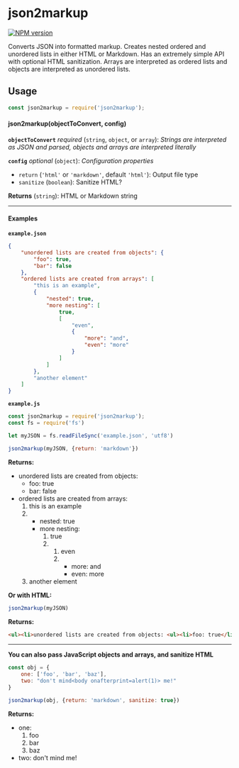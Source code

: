 # json2markup

[![NPM version](https://img.shields.io/npm/v/json2markup.svg?style=flat)](https://www.npmjs.com/package/json2markup)

Converts JSON into formatted markup. Creates nested ordered and unordered lists in either HTML or Markdown. Has an extremely simple API with optional HTML sanitization. Arrays are interpreted as ordered lists and objects are interpreted as unordered lists.

## Usage

```javascript
const json2markup = require('json2markup');
```

#### json2markup(objectToConvert, config)

**`objectToConvert`** *required* (`string`, `object`, or `array`): *Strings are interpreted as JSON and parsed, objects and arrays are interpreted literally*

**`config`** *optional* (`object`): *Configuration properties*

- `return` (`'html'` or `'markdown'`, default `'html'`): Output file type
- `sanitize` (`boolean`): Sanitize HTML?

**Returns** (`string`):  HTML or Markdown string

---

#### Examples

**`example.json`**

```json
{
	"unordered lists are created from objects": {
        "foo": true,
        "bar": false
    },
    "ordered lists are created from arrays": [
        "this is an example",
        {
            "nested": true,
            "more nesting": [
                true,
                [
                    "even",
                    {
                        "more": "and",
                        "even": "more"
                    }
                ]
            ]
        },
        "another element"
    ]
}
```

**`example.js`**

```javascript
const json2markup = require('json2markup');
const fs = require('fs')

let myJSON = fs.readFileSync('example.json', 'utf8')

json2markup(myJSON, {return: 'markdown'})
```

**Returns:**

*   unordered lists are created from objects:
    *   foo: true
    *   bar: false
*   ordered lists are created from arrays:
    1.  this is an example
    2.  *   nested: true
        *   more nesting:
            1.  true
            2.  1.  even
                2.  *   more: and
                    *   even: more
    3.  another element

**Or with HTML:**

```javascript
json2markup(myJSON)
```

**Returns:**

```html
<ul><li>unordered lists are created from objects: <ul><li>foo: true</li><li>bar: false</li></ul></li><li>ordered lists are created from arrays: <ol><li>this is an example</li><li><ul><li>nested: true</li><li>more nesting: <ol><li>true</li><li><ol><li>even</li><li><ul><li>more: and</li><li>even: more</li></ul></li></ol></li></ol></li></ul></li><li>another element</li></ol></li></ul>
```

---

**You can also pass JavaScript objects and arrays, and sanitize HTML**

```javascript
const obj = {
	one: ['foo', 'bar', 'baz'],
    two: "don't mind<body onafterprint=alert(1)> me!"
}

json2markup(obj, {return: 'markdown', sanitize: true})
```

**Returns:**

*   one:
    1.  foo
    2.  bar
    3.  baz
*   two: don't mind me!

























